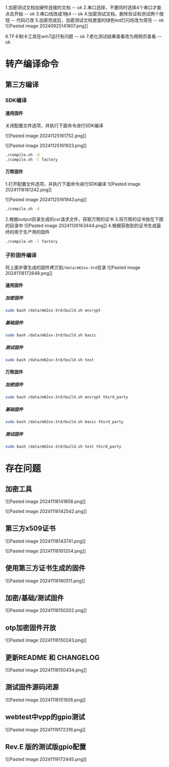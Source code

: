 1.加密测试文档加硬件连接的文档 -- ok
2.串口选择，不要同时选择4个串口才能点击开始 -- ok
3.串口线改成1拖4 -- ok
4.加密测试文档，删除验证和测试两个按钮 -- 代码已改
5.加密完成后，加密测试文档里面的绿色led灯闪烁改为常亮 -- ok
![[Pasted image 20240925141807.png]]

6.TF卡制卡工具在win7运行有问题 -- ok
7.老化测试结果查看改为用网页查看 -- ok


# 转产编译命令
## 第三方编译
### SDK编译
#### 通用固件

关闭配置文件选项，并执行下面命令进行SDK编译

![[Pasted image 20241125161752.png]]

![[Pasted image 20241125161923.png]]

```bash
./compile.sh -d
./compile.sh -l factory
```

#### 万帮固件
1.打开配置文件选项，并执行下面命令进行SDK编译
![[Pasted image 20241118161242.png]]

![[Pasted image 20241125161943.png]]

```bash
./compile.sh -d
```

2.根据output目录生成的csr请求文件，获取万帮的证书
3.将万帮的证书放在下图的目录中
![[Pasted image 20241126163444.png]]
4.根据获取到的证书生成最终的用于生产用的固件
```bash
./compile.sh -l factory
```

### 子阶固件编译

将上面步骤生成的固件拷贝到`/data/m62xx-3rd`目录
![[Pasted image 20241118172648.png]]


#### 通用固件
##### 加密固件
```bash
sudo bash /data/m62xx-3rd/build.sh encrypt
```
##### 基础固件
```bash
sudo bash /data/m62xx-3rd/build.sh basic
```
##### 测试固件
```bash
sudo bash /data/m62xx-3rd/build.sh test
```



#### 万帮固件
##### 加密固件
```bash
sudo bash /data/m62xx-3rd/build.sh encrypt third_party
```
##### 基础固件
```bash
sudo bash /data/m62xx-3rd/build.sh basic third_party
```
##### 测试固件
```bash
sudo bash /data/m62xx-3rd/build.sh test third_party
```


# 存在问题
## 加密工具
![[Pasted image 20241118141858.png]]

![[Pasted image 20241118142542.png]]

## 第三方x509证书
![[Pasted image 20241118143741.png]]

![[Pasted image 20241118161204.png]]

## 使用第三方证书生成的固件
![[Pasted image 20241118160511.png]]

## 加密/基础/测试固件
![[Pasted image 20241118150202.png]]

## otp加密固件开放
![[Pasted image 20241118150243.png]]

## 更新README 和 CHANGELOG
![[Pasted image 20241118150434.png]]

## 测试固件源码闭源
![[Pasted image 20241118151926.png]]

## webtest中vpp的gpio测试
![[Pasted image 20241119172316.png]]


## Rev.E 版的测试版gpio配置

![[Pasted image 20241119172445.png]]


